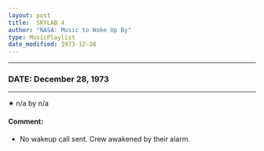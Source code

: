 ```yaml
---
layout: post
title:  SKYLAB 4
author: "NASA: Music to Wake Up By"
type: MusicPlaylist
date_modified: 1973-12-28
---
```


----
### DATE: December 28, 1973
----
✷ n/a by n/a

#### Comment:
* No wakeup call sent. Crew awakened by their alarm.
